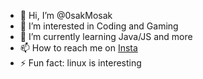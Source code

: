 - 👋 Hi, I’m @0sakMosak
- 👀 I’m interested in Coding and Gaming
- 🌱 I’m currently learning Java/JS and more
- 📫 How to reach me on [Insta](https://www.instagram.com/0sakmosak?igsh=dGVvcGpnMGhnNHh4&utm_source=qr)
- ⚡ Fun fact: linux is interesting

<!---
0sakMosak/0sakMosak is a ✨ special ✨ repository because its `README.md` (this file) appears on your GitHub profile.
You can click the Preview link to take a look at your changes.
--->
